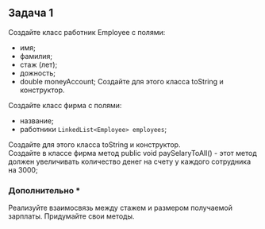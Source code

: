 
## Задача 1

Создайте класс работник Employee с полями:
 - имя;
 - фамилия;
 - стаж (лет);
 - дожность;
 - double moneyAccount;
Создайте для этого класса toString и конструктор. 

Создайте класс фирма с полями:
- название;
- работники `LinkedList<Employee> employees`;

Создайте для этого класса toString и конструктор.  
Создайте в классе фирма метод public void paySelaryToAll() - этот метод должен увеличивать количество денег на счету у каждого сотрудника на 3000;

### Дополнительно *
Реализуйте взаимосвязь между стажем и размером получаемой зарплаты.
Придумайте свои методы.